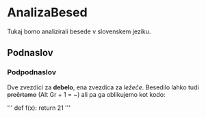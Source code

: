 # AnalizaBesed

Tukaj bomo analizirali besede v slovenskem jeziku.

## Podnaslov

### Podpodnaslov

Dve zvezdici za **debelo**, ena zvezdica za *ležeče*.
Besedilo lahko tudi ~~prečrtamo~~ (Alt Gr + 1 = ~) ali pa ga oblikujemo kot kodo:

'''
def f(x):
    return 21
'''
